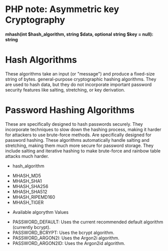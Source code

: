 # PHP note: Asymmetric key Cryptography 


#### mhash(int $hash_algorithm, string $data, optional string $key = null): string





# Hash Algorithms
These algorithms take an input (or "message") and produce a fixed-size string of bytes.
general-purpose cryptographic hashing algorithms. 
They are used to hash data, but they do not incorporate important password security features 
like salting, stretching, or key derivation.


# Password Hashing Algorithms
These are specifically designed to hash passwords securely. 
They incorporate techniques to slow down the hashing process, making it harder for attackers to use brute-force methods.
Are specifically designed for password hashing. 
These algorithms automatically handle salting and stretching, making them much more secure for password storage.
They include salting and iterative hashing to make brute-force and rainbow table attacks much harder.



* hash_algorithm
- MHASH_MD5
- MHASH_SHA1
- MHASH_SHA256
- MHASH_SHA512
- MHASH_RIPEMD160
- MHASH_TIGER


* Available algorythm Values
- PASSWORD_DEFAULT: Uses the current recommended default algorithm (currently bcrypt).
- PASSWORD_BCRYPT: Uses the bcrypt algorithm.
- PASSWORD_ARGON2I: Uses the Argon2i algorithm.
- PASSWORD_ARGON2ID: Uses the Argon2id algorithm.